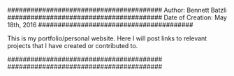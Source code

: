 ########################################
Author: Bennett Batzli
########################################
Date of Creation: May 18th, 2016
########################################


This is my portfolio/personal website. Here I will post links to relevant projects that I have created or contributed to.


########################################
########################################
